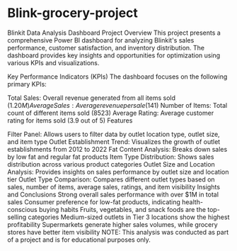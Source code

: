 # Blink-grocery-project
Blinkit Data Analysis Dashboard
Project Overview
This project presents a comprehensive Power BI dashboard for analyzing Blinkit's sales performance, customer satisfaction, and inventory distribution. The dashboard provides key insights and opportunities for optimization using various KPIs and visualizations.

Key Performance Indicators (KPIs)
The dashboard focuses on the following primary KPIs:

Total Sales: Overall revenue generated from all items sold ($1.20M)
Average Sales: Average revenue per sale ($141)
Number of Items: Total count of different items sold (8523)
Average Rating: Average customer rating for items sold (3.9 out of 5)
Features

Filter Panel: Allows users to filter data by outlet location type, outlet size, and item type
Outlet Establishment Trend: Visualizes the growth of outlet establishments from 2012 to 2022
Fat Content Analysis: Breaks down sales by low fat and regular fat products
Item Type Distribution: Shows sales distribution across various product categories
Outlet Size and Location Analysis: Provides insights on sales performance by outlet size and location tier
Outlet Type Comparison: Compares different outlet types based on sales, number of items, average sales, ratings, and item visibility
Insights and Conclusions
Strong overall sales performance with over $1M in total sales
Consumer preference for low-fat products, indicating health-conscious buying habits
Fruits, vegetables, and snack foods are the top-selling categories
Medium-sized outlets in Tier 3 locations show the highest profitability
Supermarkets generate higher sales volumes, while grocery stores have better item visibility
NOTE: This analysis was conducted as part of a project and is for educational purposes only.
